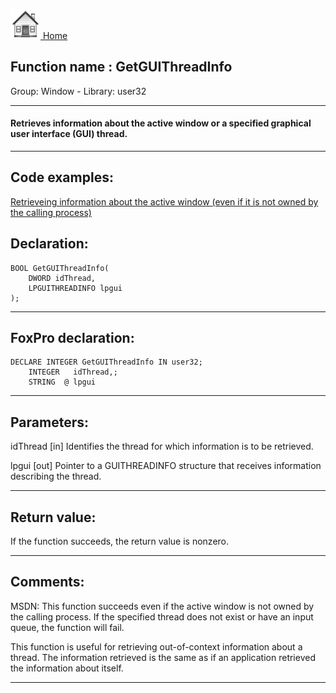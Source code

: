 [<img src="../../images/home.png"> Home ](https://github.com/VFPX/Win32API)  

## Function name : GetGUIThreadInfo
Group: Window - Library: user32    
***  


#### Retrieves information about the active window or a specified graphical user interface (GUI) thread. 
***  


## Code examples:
[Retrieveing information about the active window (even if it is not owned by the calling process)](../../samples/sample_371.md)  

## Declaration:
```foxpro  
BOOL GetGUIThreadInfo(
	DWORD idThread,
	LPGUITHREADINFO lpgui
);  
```  
***  


## FoxPro declaration:
```foxpro  
DECLARE INTEGER GetGUIThreadInfo IN user32;
	INTEGER   idThread,;
	STRING  @ lpgui  
```  
***  


## Parameters:
idThread
[in] Identifies the thread for which information is to be retrieved.

lpgui
[out] Pointer to a GUITHREADINFO structure that receives information describing the thread.
  
***  


## Return value:
If the function succeeds, the return value is nonzero.  
***  


## Comments:
MSDN: This function succeeds even if the active window is not owned by the calling process. If the specified thread does not exist or have an input queue, the function will fail.   
  
This function is useful for retrieving out-of-context information about a thread. The information retrieved is the same as if an application retrieved the information about itself.   
  
***  


